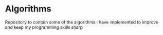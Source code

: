 # Algorithms
Repository to contain some of the algorithms I have implemented to improve and keep my programming skills sharp
